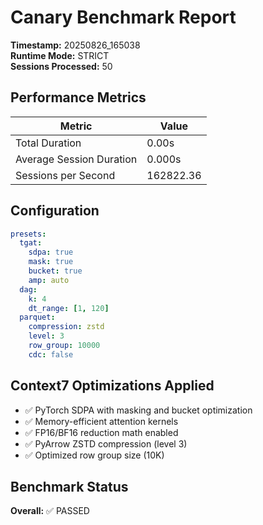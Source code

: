 # Canary Benchmark Report

**Timestamp:** 20250826_165038  
**Runtime Mode:** STRICT  
**Sessions Processed:** 50

## Performance Metrics

| Metric | Value |
|--------|-------|
| Total Duration | 0.00s |
| Average Session Duration | 0.000s |
| Sessions per Second | 162822.36 |

## Configuration

```yaml
presets:
  tgat:
    sdpa: true
    mask: true
    bucket: true
    amp: auto
  dag:
    k: 4
    dt_range: [1, 120]
  parquet:
    compression: zstd
    level: 3
    row_group: 10000
    cdc: false
```

## Context7 Optimizations Applied

- ✅ PyTorch SDPA with masking and bucket optimization
- ✅ Memory-efficient attention kernels
- ✅ FP16/BF16 reduction math enabled
- ✅ PyArrow ZSTD compression (level 3)
- ✅ Optimized row group size (10K)

## Benchmark Status
**Overall:** ✅ PASSED
